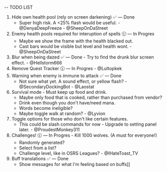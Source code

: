 -- TODO LIST

1. Hide own health pool (rely on screen darkening) ✅ — Done
   - Super high risk. A <25% flash would be useful. - @DenyaDeepFreeze - @SheepOnDaStreet
2. Enemy health pools required for interuption of spells 🕦 — In Progres
   - Maybe we show the frame with the health blacked out.
   - Cast bars would be visible but level and health wont. - @SheepOnDaStreet
3. Blur when being dazed ✅ — Done - Try to find the drunk blur screen effect. - @Hellstorm666
4. Remove Quest Tracker 🕦 — In Progres - @Lultopkek
5. Warning when enemy is immune to attack ✅ — Done
   - Not sure what yet. A sound effect, or yellow flash? - @SecondaryDockingBot - @Laostat
6. Survival mode - Must keep up food and drink.
   - Maybe only food that is cooked, rather than purchased from vendor?
   - Drink even though you don't have/need mana.
   - Words become ineligible?
   - Maybe toggle walk at random? - @Lyvion
7. Toggle options for those who don't like certain features.
   - This could be slash commands for now - Upgrade to setting panel later. - @ProudestMonkey311
8. Challenges! 🕦 — In Progres - Kill 1000 wolves. (A must for everyone!)
   - Randomly generated?
   - Select from a list?
   - Challenge level, like in OSRS Leagues? - @IHateToast_TV
9. Buff translations ✅ — Done
   - Show messages for what I'm feeling based on buffs]]

